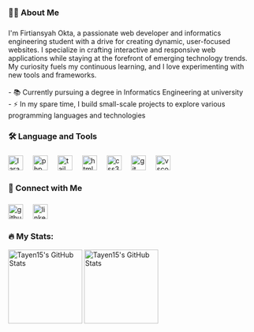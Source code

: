 <h3 align="left">👩‍💻 About Me</h3>

###

<p align="left">I'm Firtiansyah Okta, a passionate web developer and informatics engineering student with a drive for creating dynamic, user-focused websites. I specialize in crafting interactive and responsive web applications while staying at the forefront of emerging technology trends. My curiosity fuels my continuous learning, and I love experimenting with new tools and frameworks.<br><br>- 📚 Currently pursuing a degree in Informatics Engineering at university<br>- ⚡ In my spare time, I build small-scale projects to explore various programming languages and technologies</p>

###

<h3 align="left">🛠 Language and Tools</h3>

###

<div align="left">
  <img src="https://img.shields.io/badge/Laravel-FF2D20?style=flat&logo=laravel&logoColor=white&labelColor=181818&color=FF2D20" height="30" alt="laravel badge" />
  <img width="12" />
  <img src="https://img.shields.io/badge/PHP-777BB4?style=flat&logo=php&logoColor=white&labelColor=181818&color=777BB4" height="30" alt="php badge" />
  <img width="12" />
  <img src="https://img.shields.io/badge/Tailwind_CSS-38B2AC?style=flat&logo=tailwind-css&logoColor=white&labelColor=181818&color=38B2AC" height="30" alt="tailwindcss badge" />
  <img width="12" />
  <img src="https://img.shields.io/badge/HTML5-E34F26?style=flat&logo=html5&logoColor=white&labelColor=181818&color=E34F26" height="30" alt="html5 badge" />
  <img width="12" />
  <img src="https://img.shields.io/badge/CSS3-1572B6?style=flat&logo=css3&logoColor=white&labelColor=181818&color=1572B6" height="30" alt="css3 badge" />
  <img width="12" />
  <img src="https://img.shields.io/badge/Git-F05032?style=flat&logo=git&logoColor=white&labelColor=181818&color=F05032" height="30" alt="git badge" />
  <img width="12" />
  <img src="https://img.shields.io/badge/Editor-VSCode-informational?style=flat&logo=visual-studio-code&logoColor=white&labelColor=181818&color=050F2C" height="30" alt="vscode badge" />
</div>

###

<h3 align="left">🤝 Connect with Me</h3>

###

<div align="left">
  <a href="https://github.com/Tayen15"><img src="https://custom-icon-badges.demolab.com/badge/GitHub-181717?style=flat&logo=github&logoColor=white&labelColor=181818&color=181717" height="30" alt="github badge" /></a>
  <img width="12" />
  <a href="https://www.linkedin.com/in/firtiansyahokta"><img src="https://custom-icon-badges.demolab.com/badge/LinkedIn-0A66C2?logo=linkedin-white&logoColor=fff" height="30" alt="linkedin badge" /></a>
</div>

###

<h3 align="left">🔥 My Stats:</h3>

<div>
  <img src="https://github-readme-stats.vercel.app/api?username=Tayen15&theme=tokyonight&show_icons=true&hide_border=true&count_private=true" height="150" alt="Tayen15's GitHub Stats" />
  <img src="https://github-readme-stats.vercel.app/api/top-langs/?username=Tayen15&theme=tokyonight&show_icons=true&hide_border=true&layout=compact" height="150" alt="Tayen15's GitHub Stats" />
</div>
